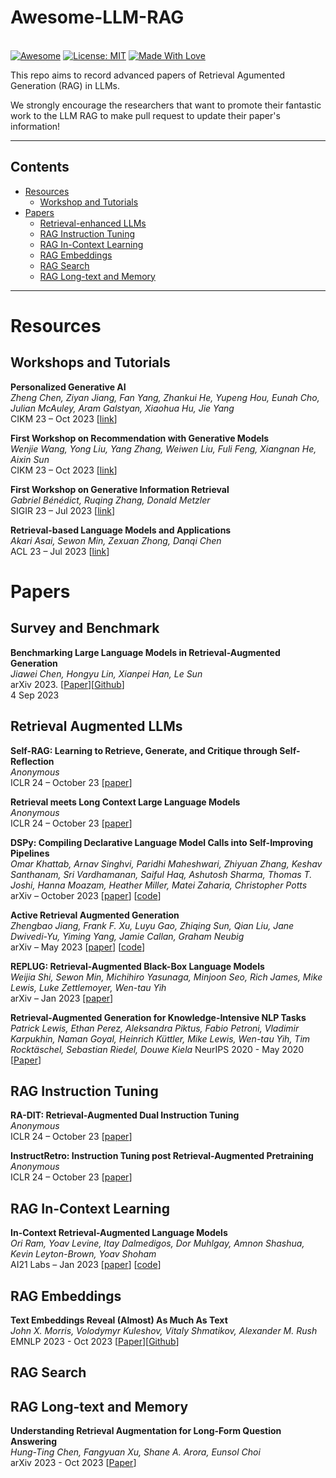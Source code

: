 # Awesome-LLM-RAG

\
[![Awesome](https://cdn.rawgit.com/sindresorhus/awesome/d7305f38d29fed78fa85652e3a63e154dd8e8829/media/badge.svg)](https://github.com/hee9joon/Awesome-Diffusion-Models) 
[![License: MIT](https://img.shields.io/badge/License-MIT-green.svg)](https://opensource.org/licenses/MIT)
[![Made With Love](https://img.shields.io/badge/Made%20With-Love-red.svg)](https://github.com/chetanraj/awesome-github-badges)



This repo aims to record advanced papers of Retrieval Agumented Generation (RAG) in LLMs.

We strongly encourage the researchers that want to promote their fantastic work to the LLM RAG to make pull request to update their paper's information!


--- 

## Contents

- [Resources](#resources)
  - [Workshop and Tutorials](#workshop-and-tutorials)
- [Papers](#papers)
  - [Retrieval-enhanced LLMs](#retrieval-enhanced-llms)
  - [RAG Instruction Tuning](#rag-instruction-tuning)
  - [RAG In-Context Learning](#rag-in-context-learning)
  - [RAG Embeddings](#rag-embeddings)
  - [RAG Search](#rag-search)
  - [RAG Long-text and Memory](#rag-long-text-and-memory)


--- 

# Resources 

## Workshops and Tutorials

**Personalized Generative AI**  
*Zheng Chen, Ziyan Jiang, Fan Yang, Zhankui He, Yupeng Hou, Eunah Cho, Julian McAuley, Aram Galstyan, Xiaohua Hu, Jie Yang*  
CIKM 23 – Oct 2023 [[link](https://sites.google.com/view/pgai2023/home)]

**First Workshop on Recommendation with Generative Models**  
*Wenjie Wang, Yong Liu, Yang Zhang, Weiwen Liu, Fuli Feng, Xiangnan He, Aixin Sun*  
CIKM 23 – Oct 2023 [[link](https://rgm-cikm23.github.io/)]

**First Workshop on Generative Information Retrieval**  
*Gabriel Bénédict, Ruqing Zhang, Donald Metzler*  
SIGIR 23 – Jul 2023 [[link](https://coda.io/@sigir/gen-ir)]

**Retrieval-based Language Models and Applications**  
*Akari Asai,	Sewon Min,	Zexuan Zhong,	Danqi Chen*  
ACL 23 – Jul 2023 [[link](https://acl2023-retrieval-lm.github.io/)]




# Papers 

## Survey and Benchmark 

**Benchmarking Large Language Models in Retrieval-Augmented Generation** \
*Jiawei Chen, Hongyu Lin, Xianpei Han, Le Sun* \
arXiv 2023. [[Paper](https://arxiv.org/abs/2309.01431)][[Github](https://github.com/chen700564/RGB)] \
4 Sep 2023 


 
## Retrieval Augmented LLMs

**Self-RAG: Learning to Retrieve, Generate, and Critique through Self-Reflection**  
*Anonymous*  
ICLR 24 – October 23 [[paper](https://openreview.net/forum?id=hSyW5go0v8)]


**Retrieval meets Long Context Large Language Models**  
*Anonymous*  
ICLR 24 – October 23 [[paper](https://openreview.net/forum?id=xw5nxFWMlo)]


**DSPy: Compiling Declarative Language Model Calls into Self-Improving Pipelines**  
*Omar Khattab, Arnav Singhvi, Paridhi Maheshwari, Zhiyuan Zhang, Keshav Santhanam, Sri Vardhamanan, Saiful Haq, Ashutosh Sharma, Thomas T. Joshi, Hanna Moazam, Heather Miller, Matei Zaharia, Christopher Potts*  
arXiv – October 2023 [[paper](https://arxiv.org/abs/2310.03714)] [[code](https://github.com/stanfordnlp/dspy)]



**Active Retrieval Augmented Generation**  
*Zhengbao Jiang, Frank F. Xu, Luyu Gao, Zhiqing Sun, Qian Liu, Jane Dwivedi-Yu, Yiming Yang, Jamie Callan, Graham Neubig*  
arXiv – May 2023 [[paper](https://arxiv.org/abs/2305.06983)] [[code](https://github.com/jzbjyb/FLARE)]


**REPLUG: Retrieval-Augmented Black-Box Language Models**  
*Weijia Shi, Sewon Min, Michihiro Yasunaga, Minjoon Seo, Rich James, Mike Lewis, Luke Zettlemoyer, Wen-tau Yih*  
arXiv – Jan 2023 [[paper](https://arxiv.org/abs/2301.12652)]


**Retrieval-Augmented Generation for Knowledge-Intensive NLP Tasks** 
*Patrick Lewis, Ethan Perez, Aleksandra Piktus, Fabio Petroni, Vladimir Karpukhin, Naman Goyal, Heinrich Küttler, Mike Lewis, Wen-tau Yih, Tim Rocktäschel, Sebastian Riedel, Douwe Kiela* 
NeurIPS 2020 - May 2020 [[Paper](https://arxiv.org/abs/2005.11401)]



## RAG Instruction Tuning 

**RA-DIT: Retrieval-Augmented Dual Instruction Tuning**  
*Anonymous*  
ICLR 24 – October 23 [[paper](https://openreview.net/forum?id=22OTbutug9)]

**InstructRetro: Instruction Tuning post Retrieval-Augmented Pretraining**  
*Anonymous*  
ICLR 24 – October 23 [[paper](https://openreview.net/forum?id=4stB7DFLp6)]


## RAG In-Context Learning 

**In-Context Retrieval-Augmented Language Models**  
*Ori Ram, Yoav Levine, Itay Dalmedigos, Dor Muhlgay, Amnon Shashua, Kevin Leyton-Brown, Yoav Shoham*  
AI21 Labs – Jan 2023 [[paper](https://uploads-ssl.webflow.com/60fd4503684b466578c0d307/63c6c20dec4479564db21819_NEW_In_Context_Retrieval_Augmented_Language_Models.pdf)] [[code](https://github.com/AI21Labs/in-context-ralm)]


## RAG Embeddings 

**Text Embeddings Reveal (Almost) As Much As Text** \
*John X. Morris, Volodymyr Kuleshov, Vitaly Shmatikov, Alexander M. Rush*  \
EMNLP 2023 - Oct 2023 [[Paper](https://arxiv.org/abs/2310.06816?ref=upstract.com)][[Github](https://github.com/jxmorris12/vec2text)] 


## RAG Search

## RAG Long-text and Memory 

**Understanding Retrieval Augmentation for Long-Form Question Answering** \
*Hung-Ting Chen, Fangyuan Xu, Shane A. Arora, Eunsol Choi* \
arXiv 2023 - Oct 2023 [[Paper](https://arxiv.org/abs/2310.12150)]




